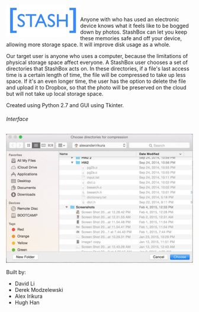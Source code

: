 <img src="/img/stashbox.png" width="200px" align="left"/><br/>

Anyone with who has used an electronic device knows what it feels like to be bogged down by photos. StashBox can let you keep these memories safe and off your device, allowing more storage space. It will improve disk usage as a whole.

Our target user is anyone who uses a computer, because the limitations of physical storage space affect everyone. A StashBox user chooses a set of directories that StashBox acts on. In these directories, if a file's last access time is a certain length of time, the file will be compressed to take up less space. If it's an even longer time, the user has the option to delete the file and upload it to Dropbox, so that the photo will be preserved on the cloud but will not take up local storage space.

Created using Python 2.7 and GUI using Tkinter. 

###### Interface ######
![Alt text](/img/sample.png "StashBox")

Built by:
* David Li
* Derek Modzelewski
* Alex Irikura
* Hugh Han
